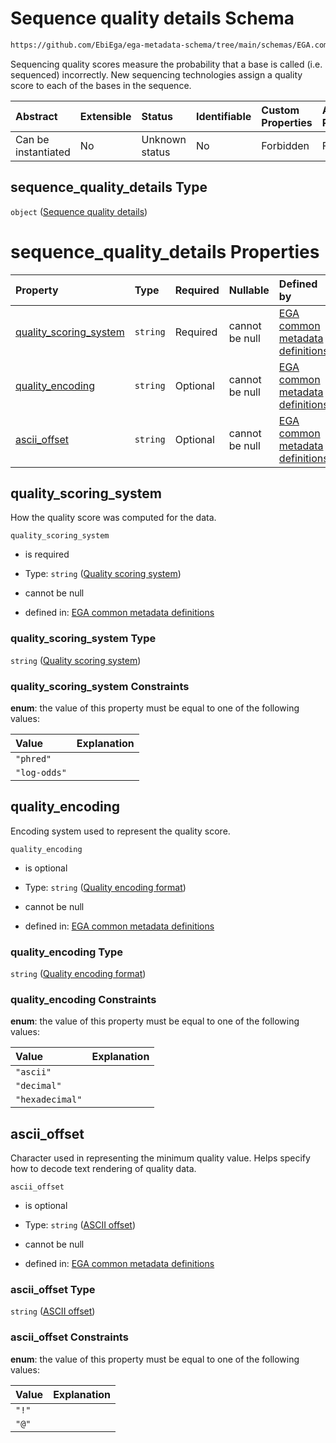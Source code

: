 # Sequence quality details Schema

```txt
https://github.com/EbiEga/ega-metadata-schema/tree/main/schemas/EGA.common-definitions.json#/definitions/file_object/properties/sequence_quality_details
```

Sequencing quality scores measure the probability that a base is called (i.e. sequenced) incorrectly. New sequencing technologies assign a quality score to each of the bases in the sequence.

| Abstract            | Extensible | Status         | Identifiable | Custom Properties | Additional Properties | Access Restrictions | Defined In                                                                                           |
| :------------------ | :--------- | :------------- | :----------- | :---------------- | :-------------------- | :------------------ | :--------------------------------------------------------------------------------------------------- |
| Can be instantiated | No         | Unknown status | No           | Forbidden         | Forbidden             | none                | [EGA.common-definitions.json\*](../../../schemas/EGA.common-definitions.json "open original schema") |

## sequence\_quality\_details Type

`object` ([Sequence quality details](ega-12-definitions-ega-file-object-properties-sequence-quality-details.md))

# sequence\_quality\_details Properties

| Property                                            | Type     | Required | Nullable       | Defined by                                                                                                                                                                                                                                                                                                                                  |
| :-------------------------------------------------- | :------- | :------- | :------------- | :------------------------------------------------------------------------------------------------------------------------------------------------------------------------------------------------------------------------------------------------------------------------------------------------------------------------------------------ |
| [quality\_scoring\_system](#quality_scoring_system) | `string` | Required | cannot be null | [EGA common metadata definitions](ega-12-definitions-ega-file-object-properties-sequence-quality-details-properties-quality-scoring-system.md "https://github.com/EbiEga/ega-metadata-schema/tree/main/schemas/EGA.common-definitions.json#/definitions/file_object/properties/sequence_quality_details/properties/quality_scoring_system") |
| [quality\_encoding](#quality_encoding)              | `string` | Optional | cannot be null | [EGA common metadata definitions](ega-12-definitions-ega-file-object-properties-sequence-quality-details-properties-quality-encoding-format.md "https://github.com/EbiEga/ega-metadata-schema/tree/main/schemas/EGA.common-definitions.json#/definitions/file_object/properties/sequence_quality_details/properties/quality_encoding")      |
| [ascii\_offset](#ascii_offset)                      | `string` | Optional | cannot be null | [EGA common metadata definitions](ega-12-definitions-ega-file-object-properties-sequence-quality-details-properties-ascii-offset.md "https://github.com/EbiEga/ega-metadata-schema/tree/main/schemas/EGA.common-definitions.json#/definitions/file_object/properties/sequence_quality_details/properties/ascii_offset")                     |

## quality\_scoring\_system

How the quality score was computed for the data.

`quality_scoring_system`

*   is required

*   Type: `string` ([Quality scoring system](ega-12-definitions-ega-file-object-properties-sequence-quality-details-properties-quality-scoring-system.md))

*   cannot be null

*   defined in: [EGA common metadata definitions](ega-12-definitions-ega-file-object-properties-sequence-quality-details-properties-quality-scoring-system.md "https://github.com/EbiEga/ega-metadata-schema/tree/main/schemas/EGA.common-definitions.json#/definitions/file_object/properties/sequence_quality_details/properties/quality_scoring_system")

### quality\_scoring\_system Type

`string` ([Quality scoring system](ega-12-definitions-ega-file-object-properties-sequence-quality-details-properties-quality-scoring-system.md))

### quality\_scoring\_system Constraints

**enum**: the value of this property must be equal to one of the following values:

| Value        | Explanation |
| :----------- | :---------- |
| `"phred"`    |             |
| `"log-odds"` |             |

## quality\_encoding

Encoding system used to represent the quality score.

`quality_encoding`

*   is optional

*   Type: `string` ([Quality encoding format](ega-12-definitions-ega-file-object-properties-sequence-quality-details-properties-quality-encoding-format.md))

*   cannot be null

*   defined in: [EGA common metadata definitions](ega-12-definitions-ega-file-object-properties-sequence-quality-details-properties-quality-encoding-format.md "https://github.com/EbiEga/ega-metadata-schema/tree/main/schemas/EGA.common-definitions.json#/definitions/file_object/properties/sequence_quality_details/properties/quality_encoding")

### quality\_encoding Type

`string` ([Quality encoding format](ega-12-definitions-ega-file-object-properties-sequence-quality-details-properties-quality-encoding-format.md))

### quality\_encoding Constraints

**enum**: the value of this property must be equal to one of the following values:

| Value           | Explanation |
| :-------------- | :---------- |
| `"ascii"`       |             |
| `"decimal"`     |             |
| `"hexadecimal"` |             |

## ascii\_offset

Character used in representing the minimum quality value.  Helps specify how to decode text rendering of quality data.

`ascii_offset`

*   is optional

*   Type: `string` ([ASCII offset](ega-12-definitions-ega-file-object-properties-sequence-quality-details-properties-ascii-offset.md))

*   cannot be null

*   defined in: [EGA common metadata definitions](ega-12-definitions-ega-file-object-properties-sequence-quality-details-properties-ascii-offset.md "https://github.com/EbiEga/ega-metadata-schema/tree/main/schemas/EGA.common-definitions.json#/definitions/file_object/properties/sequence_quality_details/properties/ascii_offset")

### ascii\_offset Type

`string` ([ASCII offset](ega-12-definitions-ega-file-object-properties-sequence-quality-details-properties-ascii-offset.md))

### ascii\_offset Constraints

**enum**: the value of this property must be equal to one of the following values:

| Value | Explanation |
| :---- | :---------- |
| `"!"` |             |
| `"@"` |             |
